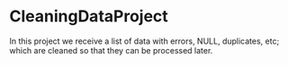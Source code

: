 # CleaningDataProject

In this project we receive a list of data with errors, NULL, duplicates, etc; which are cleaned so that they can be processed later.
